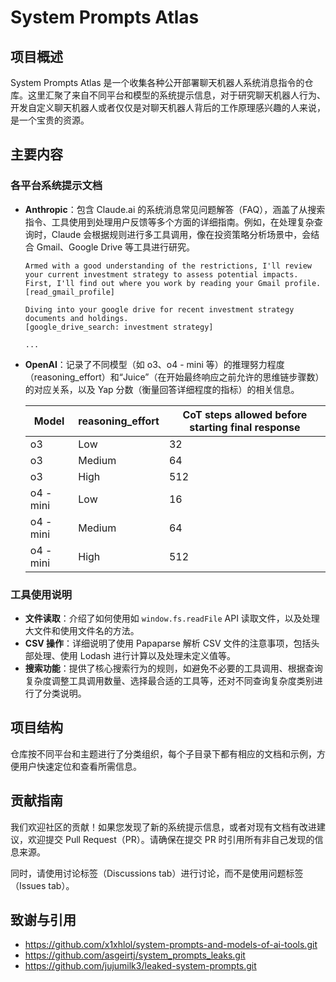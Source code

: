 # System Prompts Atlas

## 项目概述

System Prompts Atlas 是一个收集各种公开部署聊天机器人系统消息指令的仓库。这里汇聚了来自不同平台和模型的系统提示信息，对于研究聊天机器人行为、开发自定义聊天机器人或者仅仅是对聊天机器人背后的工作原理感兴趣的人来说，是一个宝贵的资源。

## 主要内容

### 各平台系统提示文档

- **Anthropic**：包含 Claude.ai 的系统消息常见问题解答（FAQ），涵盖了从搜索指令、工具使用到处理用户反馈等多个方面的详细指南。例如，在处理复杂查询时，Claude 会根据规则进行多工具调用，像在投资策略分析场景中，会结合 Gmail、Google Drive 等工具进行研究。

    ```plaintext
    Armed with a good understanding of the restrictions, I'll review your current investment strategy to assess potential impacts. First, I'll find out where you work by reading your Gmail profile. 
    [read_gmail_profile]

    Diving into your google drive for recent investment strategy documents and holdings.
    [google_drive_search: investment strategy]

    ...
    ```

- **OpenAI**：记录了不同模型（如 o3、o4 - mini 等）的推理努力程度（reasoning_effort）和“Juice”（在开始最终响应之前允许的思维链步骤数）的对应关系，以及 Yap 分数（衡量回答详细程度的指标）的相关信息。

    | Model | reasoning_effort | CoT steps allowed before starting final response |
    | --- | --- | --- |
    | o3 | Low | 32 |
    | o3 | Medium | 64 |
    | o3 | High | 512 |
    | o4 - mini | Low | 16 |
    | o4 - mini | Medium | 64 |
    | o4 - mini | High | 512 |

### 工具使用说明

- **文件读取**：介绍了如何使用如 `window.fs.readFile` API 读取文件，以及处理大文件和使用文件名的方法。
- **CSV 操作**：详细说明了使用 Papaparse 解析 CSV 文件的注意事项，包括头部处理、使用 Lodash 进行计算以及处理未定义值等。
- **搜索功能**：提供了核心搜索行为的规则，如避免不必要的工具调用、根据查询复杂度调整工具调用数量、选择最合适的工具等，还对不同查询复杂度类别进行了分类说明。

## 项目结构

仓库按不同平台和主题进行了分类组织，每个子目录下都有相应的文档和示例，方便用户快速定位和查看所需信息。

## 贡献指南

我们欢迎社区的贡献！如果您发现了新的系统提示信息，或者对现有文档有改进建议，欢迎提交 Pull Request（PR）。请确保在提交 PR 时引用所有非自己发现的信息来源。

同时，请使用讨论标签（Discussions tab）进行讨论，而不是使用问题标签（Issues tab）。

## 致谢与引用

- <https://github.com/x1xhlol/system-prompts-and-models-of-ai-tools.git>
- <https://github.com/asgeirtj/system_prompts_leaks.git>
- <https://github.com/jujumilk3/leaked-system-prompts.git>
